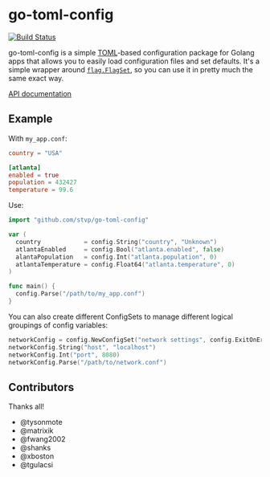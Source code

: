 go-toml-config
==============

[![Build Status](https://travis-ci.org/stvp/go-toml-config.png?branch=master)](https://travis-ci.org/stvp/go-toml-config)

go-toml-config is a simple [TOML](https://github.com/mojombo/toml)-based
configuration package for Golang apps that allows you to easily load
configuration files and set defaults. It's a simple wrapper around
[`flag.FlagSet`](http://golang.org/pkg/flag/), so you can use it in pretty much
the same exact way.

[API documentation](http://godoc.org/github.com/stvp/go-toml-config)

Example
--------

With `my_app.conf`:

```toml
country = "USA"

[atlanta]
enabled = true
population = 432427
temperature = 99.6
```

Use:

```go
import "github.com/stvp/go-toml-config"

var (
  country            = config.String("country", "Unknown")
  atlantaEnabled     = config.Bool("atlanta.enabled", false)
  alantaPopulation   = config.Int("atlanta.population", 0)
  atlantaTemperature = config.Float64("atlanta.temperature", 0)
)

func main() {
  config.Parse("/path/to/my_app.conf")
}
```

You can also create different ConfigSets to manage different logical groupings
of config variables:

```go
networkConfig = config.NewConfigSet("network settings", config.ExitOnError)
networkConfig.String("host", "localhost")
networkConfig.Int("port", 8080)
networkConfig.Parse("/path/to/network.conf")
```

Contributors
------------

Thanks all!

* @tysonmote
* @matrixik
* @fwang2002
* @shanks
* @xboston
* @tgulacsi


